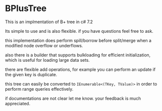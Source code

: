 # BPlusTree

This is an implmentation of B+ tree in c# 7.2

Its simple to use and is also flexible. if you have questions feel free to ask.

this implementation does perform spill/borrow before split/merge when a modified node overflow or underflows.

also there is a builder that supports bulkloading for efficient initialization, which is useful for loading large data sets.

there are flexible add operations, for example you can perform an update if the given key is duplicate.

this tree can easily be converted to `IEnumerable<(TKey, TValue)>` in order to perform range queries effectively.

if documentations are not clear let me know. your feedback is much appreciated.
